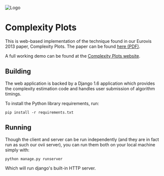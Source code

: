 ![Logo](http://ovii.oerc.ox.ac.uk/cpstatic/images/teaser.png)

# Complexity Plots

This is web-based implementation of the technique found in our Eurovis 2013 paper, Complexity Plots. The paper can be found  [here (PDF)](http://ovii.oerc.ox.ac.uk/cpstatic//complexityplot-eurovis2013.pdf).

A full working demo can be found at the [Complexity Plots website](http://ovii.oerc.ox.ac.uk/cp). 

## Building

The web application is backed by a Django 1.6 application which provides the complexity estimation code and handles user submission of algorithm timings. 

To install the Python library requirements, run:

    pip install -r requirements.txt

## Running

Though the client and server can be run independently (and they are in fact run as such our ovii server), you can run them both on your local machine simply with:

    python manage.py runserver
  
Which will run django's built-in HTTP server. 
